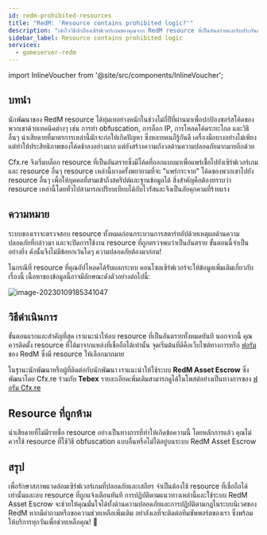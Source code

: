 ```yaml
---
id: redm-prohibited-resources
title: "RedM: 'Resource contains prohibited logic?'"
description: "เข้าใจวิธีปกป้องเซิร์ฟเวอร์เกมของคุณจาก RedM resource ที่เป็นอันตรายและรับประกันการเล่นเกมที่ปลอดภัยและประสิทธิภาพสูง → เรียนรู้เพิ่มเติมตอนนี้"
sidebar_label: Resource contains prohibited logic
services:
  - gameserver-redm
---
```


import InlineVoucher from '@site/src/components/InlineVoucher';

## บทนำ

นักพัฒนาของ RedM resource ได้ทุ่มเทอย่างหนักในช่วงไม่กี่ปีที่ผ่านมาเพื่อปกป้องซอร์สโค้ดของพวกเขาด้วยเทคนิคต่างๆ เช่น การทำ obfuscation, การล็อก IP, การโหลดโค้ดระยะไกล และวิธีอื่นๆ น่าเสียดายที่มาตรการเหล่านี้มักจะก่อให้เกิดปัญหา ซึ่งหลายคนก็รู้กันดี เครื่องมือบางอย่างไม่เพียงแต่ทำให้ประสิทธิภาพของโค้ดช้าลงอย่างมาก แต่ยังสร้างความกังวลด้านความปลอดภัยมากมายอีกด้วย

Cfx.re จึงเริ่มบล็อก resource ที่เป็นอันตรายซึ่งมีโค้ดที่ออกแบบมาเพื่อแพร่เชื้อไปยังเซิร์ฟเวอร์เกมและ resource อื่นๆ resource เหล่านี้บางครั้งพยายามที่จะ "แพร่กระจาย" โค้ดของพวกเขาไปยัง resource อื่นๆ เพื่อให้บุคคลที่สามเข้าถึงสคริปต์และฐานข้อมูลได้ สิ่งสำคัญคือต้องทราบว่า resource เหล่านี้โดยทั่วไปสามารถเปรียบเทียบได้กับไวรัสและจึงเป็นภัยคุกคามที่ร้ายแรง

<InlineVoucher />



## ความหมาย

ระบบของเราจะตรวจสอบ resource ทั้งหมดก่อนกระบวนการสตาร์ทอัปด้วยเหตุผลด้านความปลอดภัยที่กล่าวมา และจะปิดการใช้งาน resource ที่ถูกตรวจพบว่าเป็นอันตราย ขั้นตอนนี้จำเป็นอย่างยิ่ง ดังนั้นจึงไม่มีข้อยกเว้นใดๆ ความปลอดภัยต้องมาก่อน!

ในกรณีที่ resource ที่คุณอัปโหลดได้รับผลกระทบ คอนโซลเซิร์ฟเวอร์จะให้ข้อมูลเพิ่มเติมเกี่ยวกับเรื่องนี้ เนื้อหาของข้อมูลนี้อาจมีลักษณะดังตัวอย่างต่อไปนี้:

![image-20230109185341047](https://screensaver01.zap-hosting.com/index.php/s/WdCGZweo6Z5QNnz/preview)



## วิธีดำเนินการ

ขั้นตอนแรกและสำคัญที่สุด เราแนะนำให้ลบ resource ที่เป็นอันตรายทั้งหมดทันที นอกจากนี้ คุณควรติดตั้ง resource ที่ได้มาจากแหล่งที่เชื่อถือได้เท่านั้น จุดเริ่มต้นที่ดีคือเว็บไซต์ทางการหรือ [ฟอรัม](https://forum.cfx.re/c/development/releases/7) ของ RedM ซึ่งมี resource ให้เลือกมากมาย

ในฐานะนักพัฒนาหรือผู้ที่ติดต่อกับนักพัฒนา เราแนะนำให้ใช้ระบบ **RedM Asset Escrow** ซึ่งพัฒนาโดย Cfx.re ร่วมกับ **Tebex** รายละเอียดเพิ่มเติมสามารถดูได้ในโพสต์อย่างเป็นทางการของ [ฟอรัม Cfx.re](https://forum.cfx.re/t/introducing-redm-asset-escrow/5303450)



## Resource ที่ถูกห้าม

น่าเสียดายที่ไม่มีรายชื่อ resource อย่างเป็นทางการที่ทำให้เกิดข้อความนี้ โดยหลักการแล้ว คุณไม่ควรใช้ resource ที่ใช้วิธี obfuscation แบบอื่นหรือไม่ได้อยู่บนระบบ RedM Asset Escrow



## สรุป
เพื่อรักษาสภาพแวดล้อมเซิร์ฟเวอร์เกมที่ปลอดภัยและเสถียร จำเป็นต้องใช้ resource ที่เชื่อถือได้เท่านั้นและลบ resource ที่ถูกแจ้งเตือนทันที การปฏิบัติตามแนวทางเหล่านี้และใช้ระบบ RedM Asset Escrow จะช่วยให้คุณมั่นใจได้ทั้งด้านความปลอดภัยและการปฏิบัติตามกฎในระบบนิเวศของ RedM หากมีคำถามหรือขอความช่วยเหลือเพิ่มเติม อย่าลังเลที่จะติดต่อทีมซัพพอร์ตของเรา ซึ่งพร้อมให้บริการทุกวันเพื่อช่วยเหลือคุณ! 🙂

<InlineVoucher />